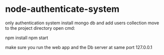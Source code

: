 # node-authenticate-system
only authentication system
install mongo db and add users collection
move to the project directory
open cmd:

npm install
npm start 

make sure you run the web app and the Db server at same port 127.0.0.1
